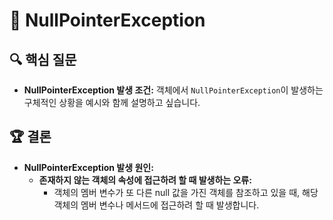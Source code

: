 # 📖 NullPointerException

## 🔍 핵심 질문

* **NullPointerException 발생 조건:** 객체에서 `NullPointerException`이 발생하는 구체적인 상황을 예시와 함께 설명하고 싶습니다.

## 🏆 결론

* **NullPointerException 발생 원인:**
  * **존재하지 않는 객체의 속성에 접근하려 할 때 발생하는 오류:**
      * 객체의 멤버 변수가 또 다른 null 값을 가진 객체를 참조하고 있을 때, 해당 객체의 멤버 변수나 메서드에 접근하려 할 때 발생합니다.

